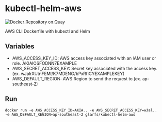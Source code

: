 # kubectl-helm-aws

[![Docker Repository on Quay](https://quay.io/repository/helmpack/kubectl-helm-aws/status "Docker Repository on Quay")](https://quay.io/repository/helmpack/kubectl-helm-aws)


AWS CLI Dockerfile with kubectl and Helm

## Variables
* AWS_ACCESS_KEY_ID: AWS access key associated with an IAM user or role. 	AKIAIOSFODNN7EXAMPLE
* AWS_SECRET_ACCESS_KEY: Secret key associated with the access key. (ex.	wJalrXUtnFEMI/K7MDENG/bPxRfiCYEXAMPLEKEY)
* AWS_DEFAULT_REGION: AWS Region to send the request to.(ex. ap-southeast-2)

## Run
```
docker run -e AWS_ACCESS_KEY_ID=AKIA.. -e AWS_SECRET_ACCESS_KEY=wJal.. -e AWS_DEFAULT_REGION=ap-southeast-2 glarfs/kubectl-helm-aws
```

